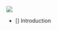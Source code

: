 <div>
<img src = https://img.shields.io/badge/CommandLine-basic-yellowgreen.svg>
</div>

- [] Introduction
